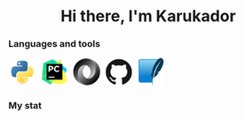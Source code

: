 <div id="header" align="center">
    <h1>Hi there, I'm  Karukador </h1>
</div>


### Languages and tools

<img src="https://github.com/devicons/devicon/blob/master/icons/python/python-original.svg" title="python" width="50" height="50"/>&nbsp;
<img src="https://github.com/devicons/devicon/blob/master/icons/pycharm/pycharm-original.svg" title="pycharm" width="50" height="50"/>&nbsp;
<img src="https://github.com/devicons/devicon/blob/master/icons/json/json-original.svg" title="json" width="50" height="50"/>&nbsp;
<img src="https://github.com/devicons/devicon/blob/master/icons/github/github-original.svg" title="github" width="50" height="50"/>&nbsp;
<img src="https://github.com/devicons/devicon/blob/master/icons/sqlite/sqlite-original.svg" title="sqlite" width="50" height="50"/>&nbsp;

### My stat

<div id="stat" align="center">
    <img src="https://github-profile-summary-cards.vercel.app/api/cards/profile-details?username=karukador&theme=github_dark" alt=""/>
    <img src="https://github-profile-summary-cards.vercel.app/api/cards/most-commit-language?username=karukador&theme=github_dark" alt=""/>
     <img src="https://github-profile-summary-cards.vercel.app/api/cards/stats?username=karukador&theme=github_dark" alt=""/>
</div>





